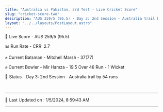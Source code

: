```yaml
---
title: "Australia vs Pakistan, 3rd Test - Live Cricket Score"
slug: "cricket-score-two"
description: "AUS 259/5 (95.5) - Day 3: 2nd Session - Australia trail by 54 runs."
layout: "../../layouts/PostLayout.astro"
---
```


🔴 Live Score - AUS 259/5 (95.5)  

📊 Run Rate - CRR: 2.7  

✊ Current Batsman - Mitchell Marsh - 37(77)  

✊ Current Bowler - Mir Hamza - 19.5 Over 48 Run - 1 Wicket  

📑 Status - Day 3: 2nd Session - Australia trail by 54 runs

<br />

***

📝 Last Updated on : 1/5/2024, 8:59:43 AM

***

